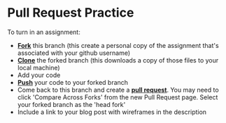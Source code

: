 # Pull Request Practice

To turn in an assignment:

* [**Fork**](https://guides.github.com/activities/forking/) this branch (this create a personal copy of the assignment that's associated with your github username)
* [**Clone**](http://gitref.org/creating/#clone) the forked branch (this downloads a copy of those files to your local machine)
* Add your code
* [**Push**](http://gitref.org/remotes/#pus) your code to your forked branch
* Come back to this branch and create a [**pull request**](https://help.github.com/articles/creating-a-pull-request/). You may need to click 'Compare Across Forks' from the new Pull Request page. Select your forked branch as the 'head fork'
* Include a link to your blog post with wireframes in the description
